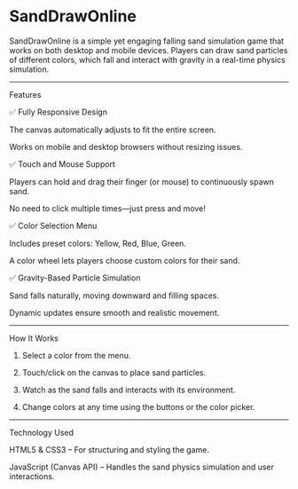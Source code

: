 # SandDrawOnline

SandDrawOnline is a simple yet engaging falling sand simulation game that works on both desktop and mobile devices. Players can draw sand particles of different colors, which fall and interact with gravity in a real-time physics simulation.


---

Features

✅ Fully Responsive Design

The canvas automatically adjusts to fit the entire screen.

Works on mobile and desktop browsers without resizing issues.


✅ Touch and Mouse Support

Players can hold and drag their finger (or mouse) to continuously spawn sand.

No need to click multiple times—just press and move!


✅ Color Selection Menu

Includes preset colors: Yellow, Red, Blue, Green.

A color wheel lets players choose custom colors for their sand.


✅ Gravity-Based Particle Simulation

Sand falls naturally, moving downward and filling spaces.

Dynamic updates ensure smooth and realistic movement.



---

How It Works

1. Select a color from the menu.


2. Touch/click on the canvas to place sand particles.


3. Watch as the sand falls and interacts with its environment.


4. Change colors at any time using the buttons or the color picker.




---

Technology Used

HTML5 & CSS3 – For structuring and styling the game.

JavaScript (Canvas API) – Handles the sand physics simulation and user interactions.
